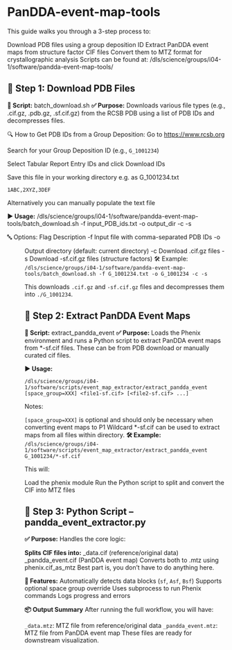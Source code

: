 # PanDDA-event-map-tools

This guide walks you through a 3-step process to:

Download PDB files using a group deposition ID
Extract PanDDA event maps from structure factor CIF files
Convert them to MTZ format for crystallographic analysis
Scripts can be found at: /dls/science/groups/i04-1/software/pandda-event-map-tools/

## 🧾 Step 1: Download PDB Files
**📄 Script:** batch_download.sh
**✅ Purpose:** Downloads various file types (e.g., .cif.gz, .pdb.gz, .sf.cif.gz) from the RCSB PDB using a list of PDB IDs and decompresses files.

🔍 How to Get PDB IDs from a Group Deposition:
Go to https://www.rcsb.org

Search for your Group Deposition ID (e.g., ```G_1001234```)

Select Tabular Report Entry IDs and click Download IDs

Save this file in your working directory e.g. as G_1001234.txt

```1ABC,2XYZ,3DEF```

Alternatively you can manually populate the text file

**▶️ Usage:** /dls/science/groups/i04-1/software/pandda-event-map-tools/batch_download.sh -f input_PDB_ids.txt -o output_dir -c -s

🔤 Options:
Flag	Description
-f <file>	Input file with comma-separated PDB IDs
-o <dir>	Output directory (default: current directory)
-c	Download .cif.gz files
-s	Download -sf.cif.gz files (structure factors)
🛠️ Example:
```/dls/science/groups/i04-1/software/pandda-event-map-tools/batch_download.sh -f G_1001234.txt -o G_1001234 -c -s```

This downloads ```.cif.gz``` and ```-sf.cif.gz``` files and decompresses them into ```./G_1001234```.

## 🧪 Step 2: Extract PanDDA Event Maps
**📄 Script:** extract_pandda_event
**✅ Purpose:** Loads the Phenix environment and runs a Python script to extract PanDDA event maps from *-sf.cif files. These can be from PDB download or manually curated cif files.

**▶️ Usage:**

```/dls/science/groups/i04-1/software/scripts/event_map_extractor/extract_pandda_event [space_group=XXX] <file1-sf.cif> [<file2-sf.cif> ...]```

Notes:

```[space_group=XXX]``` is optional and should only be necessary when converting event maps to P1
Wildcard *-sf.cif can be used to extract maps from all files within directory.
**🛠️ Example:**
```/dls/science/groups/i04-1/software/scripts/event_map_extractor/extract_pandda_event G_1001234/*-sf.cif```

This will:

Load the phenix module
Run the Python script to split and convert the CIF into MTZ files

## 🧠 Step 3: Python Script – pandda_event_extractor.py
**✅ Purpose:**
Handles the core logic:

**Splits CIF files into:**
_data.cif (reference/original data)
_pandda_event.cif (PanDDA event map)
Converts both to .mtz using phenix.cif_as_mtz
Best part is, you don’t have to do anything here.

**🧩 Features:**
Automatically detects data blocks (```sf```, ```Asf```, ```Bsf```)
Supports optional space group override
Uses subprocess to run Phenix commands
Logs progress and errors

**📦 Output Summary**
After running the full workflow, you will have:

```_data.mtz```: MTZ file from reference/original data
```_pandda_event.mtz```: MTZ file from PanDDA event map
These files are ready for downstream visualization.
